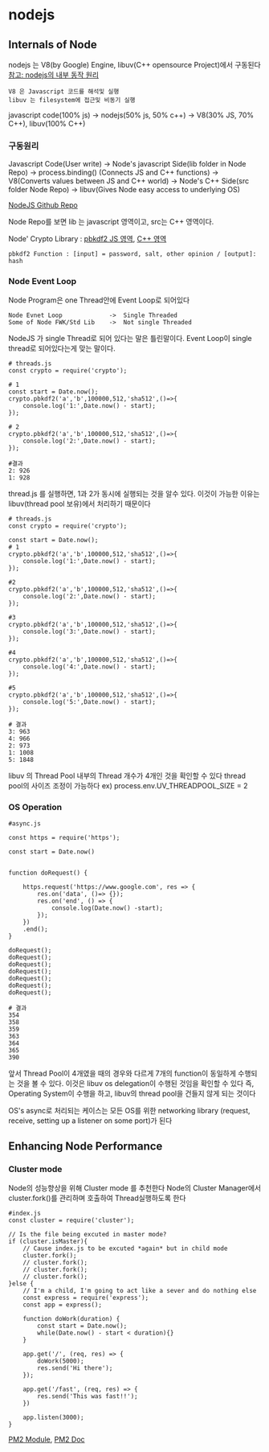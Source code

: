 # nodejs

## Internals of Node
nodejs 는 V8(by Google) Engine, libuv(C++ opensource Project)에서 구동된다
[참고: nodejs의 내부 동작 원리](http://sjh836.tistory.com/149)

    V8 은 Javascript 코드를 해석및 실행
    libuv 는 filesystem에 접근및 비동기 실행

javascript code(100% js) -> nodejs(50% js, 50% c++) -> V8(30% JS, 70% C++), libuv(100% C++)

### 구동원리

Javascript Code(User write) -> Node's javascript Side(lib folder in Node Repo) -> process.binding() (Connects JS and C++ functions) -> V8(Converts values between JS and C++ world) -> Node's C++ Side(src folder Node Repo) -> libuv(Gives Node easy access to underlying OS)


[NodeJS Github Repo](https://github.com/nodejs/node)

Node Repo를 보면 lib 는 javascript 영역이고, src는 C++ 영역이다.


Node' Crypto Library : [pbkdf2 JS 영역](https://github.com/nodejs/node/blob/master/lib/internal/crypto/pbkdf2.js), [C++ 영역](https://github.com/nodejs/node/blob/master/src/node_crypto.cc)

    pbkdf2 Function : [input] = password, salt, other opinion / [output]: hash


### Node Event Loop

Node Program은 one Thread안에 Event Loop로 되어있다

    Node Evnet Loop             ->  Single Threaded
    Some of Node FWK/Std Lib    ->  Not single Threaded

NodeJS 가 single Thread로 되어 있다는 말은 틀린말이다. Event Loop이 single thread로 되어있다는게 맞는 말이다.

    # threads.js
    const crypto = require('crypto');

    # 1
    const start = Date.now();
    crypto.pbkdf2('a','b',100000,512,'sha512',()=>{
        console.log('1:',Date.now() - start);
    });
    
    # 2
    crypto.pbkdf2('a','b',100000,512,'sha512',()=>{
        console.log('2:',Date.now() - start);
    });
    
    #결과
    2: 926
    1: 928
    
thread.js 를 실행하면, 1과 2가 동시에 실행되는 것을 알수 있다.  이것이 가능한 이유는 libuv(thread pool 보유)에서 처리하기 때문이다

    # threads.js
    const crypto = require('crypto');

    const start = Date.now();
    # 1
    crypto.pbkdf2('a','b',100000,512,'sha512',()=>{
        console.log('1:',Date.now() - start);
    });
    
    #2
    crypto.pbkdf2('a','b',100000,512,'sha512',()=>{
        console.log('2:',Date.now() - start);
    });
    
    #3
    crypto.pbkdf2('a','b',100000,512,'sha512',()=>{
        console.log('3:',Date.now() - start);
    });
    
    #4
    crypto.pbkdf2('a','b',100000,512,'sha512',()=>{
        console.log('4:',Date.now() - start);
    });
    
    #5
    crypto.pbkdf2('a','b',100000,512,'sha512',()=>{
        console.log('5:',Date.now() - start);
    });
    
    # 결과
    3: 963
    4: 966
    2: 973
    1: 1008
    5: 1848
    
libuv 의 Thread Pool 내부의 Thread 개수가 4개인 것을 확인할 수 있다
thread pool의 사이즈 조정이 가능하다 ex) process.env.UV_THREADPOOL_SIZE = 2 

### OS Operation

    #async.js
    
    const https = require('https');

    const start = Date.now()


    function doRequest() {

        https.request('https://www.google.com', res => {
            res.on('data', ()=> {});
            res.on('end', () => {
                console.log(Date.now() -start);
            });
        })
        .end();
    }

    doRequest();
    doRequest();
    doRequest();
    doRequest();
    doRequest();
    doRequest();
    doRequest();
    
    # 결과 
    354
    358
    359
    363
    364
    365
    390

앞서 Thread Pool이 4개였을 때의 경우와 다르게 7개의 function이 동일하게 수행되는 것을 볼 수 있다. 이것은 libuv os delegation이 수행된 것임을 확인할 수 있다 즉, Operating System이 수행을 하고, libuv의 thread pool을 건들지 않게 되는 것이다

OS's async로 처리되는 케이스는 모든 OS를 위한 networking library (request, receive, setting up a listener on some port)가 된다


## Enhancing Node Performance


### Cluster mode

Node의 성능향상을 위해 Cluster mode 를 추천한다
Node의 Cluster Manager에서 cluster.fork()를 관리하며 호출하여 Thread실행하도록 한다

    #index.js
    const cluster = require('cluster');

    // Is the file being excuted in master mode?
    if (cluster.isMaster){
        // Cause index.js to be excuted *again* but in child mode
        cluster.fork();
        // cluster.fork();
        // cluster.fork();
        // cluster.fork();
    }else {
        // I'm a child, I'm going to act like a sever and do nothing else
        const express = require('express');
        const app = express();

        function doWork(duration) {
            const start = Date.now();
            while(Date.now() - start < duration){}
        }

        app.get('/', (req, res) => {
            doWork(5000);
            res.send('Hi there');
        });

        app.get('/fast', (req, res) => {
            res.send('This was fast!!');
        })

        app.listen(3000);
    }
    

[PM2 Module](https://github.com/Unitech/pm2), [PM2 Doc](http://pm2.io)


